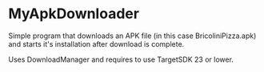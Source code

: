 # MyApkDownloader

Simple program that downloads an APK file (in this case BricoliniPizza.apk) and starts it's installation after download is complete.

Uses DownloadManager and requires to use TargetSDK 23 or lower.
